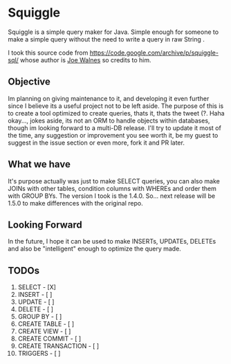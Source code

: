 # Squiggle

Squiggle is a simple query maker for Java. Simple enough for someone to make a simple query without the need to write a query in raw String .

I took this source code from https://code.google.com/archive/p/squiggle-sql/ whose author is <a href="joe@truemesh.com">Joe Walnes</a> so credits to him.

## Objective

Im planning on giving maintenance to it, and developing it even further since I believe its a useful project not to be left aside. The purpose of this is to create a tool optimized to create queries, thats it, thats the tweet (?. Haha okay..., jokes aside, its not an ORM to handle objects within databases, though im looking forward to a multi-DB release. I'll try to update it most of the time, any suggestion or improvement you see worth it, be my guest to suggest in the issue section or even more, fork it and PR later.

## What we have

It's purpose actually was just to make SELECT queries, you can also make JOINs with other tables, condition columns with WHEREs and order them with GROUP BYs.
The version I took is the 1.4.0. So... next release will be 1.5.0 to make differences with the original repo.

## Looking Forward

In the future, I hope it can be used to make INSERTs, UPDATEs, DELETEs and also be "intelligent" enough to optimize the query made.

## TODOs

1. SELECT - [X]
2. INSERT - [ ]
3. UPDATE - [ ]
4. DELETE - [ ]
5. GROUP BY - [ ]
6. CREATE TABLE - [ ]
7. CREATE VIEW - [ ]
8. CREATE COMMIT - [ ]
9. CREATE TRANSACTION - [ ]
10. TRIGGERS - [ ]
